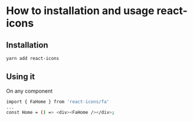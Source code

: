 # How to installation and usage react-icons

## Installation

```bash
yarn add react-icons
```

## Using it

On any component

```bash
import { FaHome } from 'react-icons/fa'
...
const Home = () => <div><FaHome /></div>;
```

